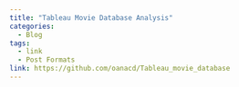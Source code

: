 ```yaml
---
title: "Tableau Movie Database Analysis"
categories:
  - Blog
tags:
  - link
  - Post Formats
link: https://github.com/oanacd/Tableau_movie_database
---
```


